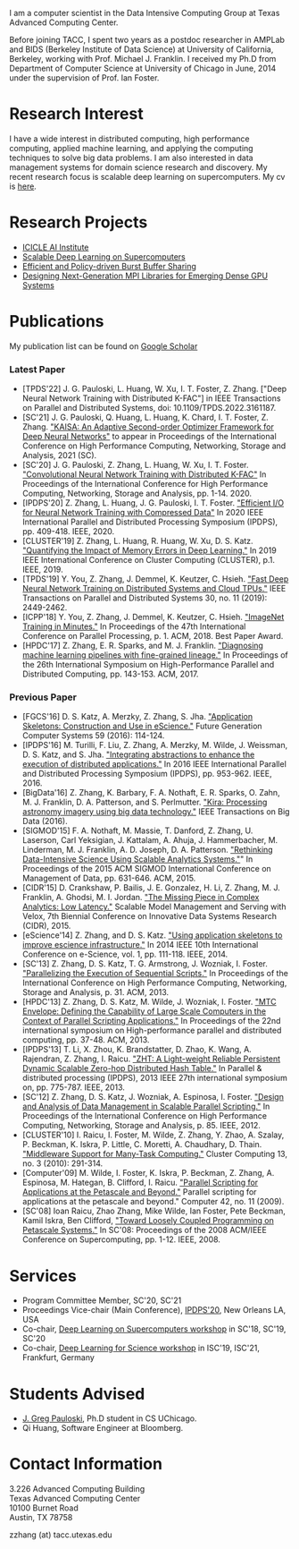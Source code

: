 I am a computer scientist in the Data Intensive Computing Group at Texas Advanced Computing Center.

Before joining TACC, I spent two years as a postdoc researcher in AMPLab and BIDS (Berkeley Institute of Data Science) at University of California, Berkeley, working with Prof. Michael J. Franklin. I received my Ph.D from Department of Computer Science at University of Chicago in June, 2014 under the supervision of Prof. Ian Foster.

# Research Interest
I have a wide interest in distributed computing, high performance computing, applied machine learning, and applying the computing techniques to solve big data problems. I am also interested in data management systems for domain science research and discovery.
My recent research focus is scalable deep learning on supercomputers.
My cv is [here](cv/zhao-cv.pdf).

# Research Projects
- [ICICLE AI Institute](https://icicle.osu.edu/)
- [Scalable Deep Learning on Supercomputers](https://www.nsf.gov/awardsearch/showAward?AWD_ID=2106661)
- [Efficient and Policy-driven Burst Buffer Sharing](https://www.nsf.gov/awardsearch/showAward?AWD_ID=2008388)
- [Designing Next-Generation MPI Libraries for Emerging Dense GPU Systems](https://www.nsf.gov/awardsearch/showAward?AWD_ID=1931354)

<!---
# Research Projects

### Present
- Scalable Deep Learning on Supercomputers
- Efficient and Policy-driven Burst Buffer Sharing (https://www.nsf.gov/awardsearch/showAward?AWD_ID=2008388&HistoricalAwards=false)
- Designing Next-Generation MPI Libraries for Emerging Dense GPU Systems (https://www.nsf.gov/awardsearch/showAward?AWD_ID=1931354&HistoricalAwards=false)


### Past
- [KeystoneML](http://keystone-ml.org/)
- [KIRA: where Astronomy meets Big Data](http://kira-project.org/)
- [Tachyon: A Memory-centric distributed file system](http://tachyon-project.org/)
- [AMFORA: Parallel scripting on large scale computers](https://github.com/zhaozhang/amfora)
- [AIMES:Abstractions and integrated middleware for extreme scales](http://saga-project.github.io/aimes/)
- [ExM: System support for extreme-scale, many-task applications](https://sites.google.com/site/exmcomputing/newhome)
- [Swift: Fast easy parallel scripting - on multicores, clusters, clouds and supercomputers](http://www.ci.uchicago.edu/swift)
- [Falkon: A fast and light-weight task execution framework](http://dev.globus.org/wiki/Incubator/Falkon)
-->

# Publications

My publication list can be found on [Google Scholar](http://scholar.google.com/citations?user=0bd5fscAAAAJ&hl=en)

### Latest Paper
- [TPDS'22] J. G. Pauloski, L. Huang, W. Xu, I. T. Foster, Z. Zhang. ["Deep Neural Network Training with Distributed K-FAC"] in IEEE Transactions on Parallel and Distributed Systems, doi: 10.1109/TPDS.2022.3161187.
- [SC'21] J. G. Pauloski, Q. Huang, L. Huang, K. Chard, I. T. Foster, Z. Zhang. ["KAISA: An Adaptive Second-order Optimizer Framework for Deep Neural Networks"](https://arxiv.org/pdf/2107.01739.pdf) to appear in Proceedings of the International Conference on High Performance Computing, Networking, Storage and Analysis, 2021 (SC).
- [SC'20] J. G. Pauloski, Z. Zhang, L. Huang, W. Xu, I. T. Foster. ["Convolutional Neural Network Training with Distributed K-FAC"](https://dl.acm.org/doi/abs/10.5555/3433701.3433826) In Proceedings of the International Conference for High Performance Computing, Networking, Storage and Analysis, pp. 1-14. 2020.
- [IPDPS'20] Z. Zhang, L. Huang, J. G. Pauloski, I. T. Foster. ["Efficient I/O for Neural Network Training with Compressed Data"](https://ieeexplore.ieee.org/abstract/document/9139800/) In 2020 IEEE International Parallel and Distributed Processing Symposium (IPDPS), pp. 409-418. IEEE, 2020.
- [CLUSTER'19] Z. Zhang, L. Huang, R. Huang, W. Xu, D. S. Katz. ["Quantifying the Impact of Memory Errors in Deep Learning."](https://ieeexplore.ieee.org/document/8890989) In 2019 IEEE International Conference on Cluster Computing (CLUSTER), p.1. IEEE, 2019.
- [TPDS'19] Y. You, Z. Zhang, J. Demmel, K. Keutzer, C. Hsieh. ["Fast Deep Neural Network Training on
Distributed Systems and Cloud TPUs."](https://ieeexplore.ieee.org/document/8703162) IEEE Transactions on Parallel and Distributed Systems 30, no. 11 (2019): 2449-2462.
- [ICPP'18] Y. You, Z. Zhang, J. Demmel, K. Keutzer, C. Hsieh. ["ImageNet Training in Minutes."](https://dl.acm.org/citation.cfm?id=3225069) In Proceedings of the 47th International Conference on Parallel Processing, p. 1. ACM, 2018. Best Paper Award.
- [HPDC'17] Z. Zhang, E. R. Sparks, and M. J. Franklin. ["Diagnosing machine learning pipelines with fine-grained lineage."](https://dl.acm.org/citation.cfm?id=3078603) In Proceedings of the 26th International Symposium on High-Performance Parallel and Distributed Computing, pp. 143-153. ACM, 2017.

### Previous Paper
- [FGCS'16] D. S. Katz, A. Merzky, Z. Zhang, S. Jha. ["Application Skeletons: Construction and Use in eScience."](https://www.sciencedirect.com/science/article/pii/S0167739X15003143) Future Generation Computer Systems 59 (2016): 114-124.
- [IPDPS'16] M. Turilli, F. Liu, Z. Zhang, A. Merzky, M. Wilde, J. Weissman, D. S. Katz, and S. Jha. ["Integrating abstractions to enhance the execution of distributed applications."](https://ieeexplore.ieee.org/abstract/document/7516092/) In 2016 IEEE International Parallel and Distributed Processing Symposium (IPDPS), pp. 953-962. IEEE, 2016.
- [BigData'16] Z. Zhang, K. Barbary, F. A. Nothaft, E. R. Sparks, O. Zahn, M. J. Franklin, D. A. Patterson, and S. Perlmutter. ["Kira: Processing astronomy imagery using big data technology."](https://ieeexplore.ieee.org/abstract/document/7549106/) IEEE Transactions on Big Data (2016).
- [SIGMOD'15] F. A. Nothaft, M. Massie, T. Danford, Z. Zhang, U. Laserson, Carl Yeksigian, J. Kattalam, A. Ahuja, J. Hammerbacher, M. Linderman, M. J. Franklin, A. D. Joseph, D. A. Patterson. ["Rethinking Data-Intensive Science Using Scalable Analytics Systems."](https://dl.acm.org/citation.cfm?id=2742787)" In Proceedings of the 2015 ACM SIGMOD International Conference on Management of Data, pp. 631-646. ACM, 2015.
- [CIDR'15] D. Crankshaw, P. Bailis, J. E. Gonzalez, H. Li, Z. Zhang, M. J. Franklin, A. Ghodsi, M. I. Jordan. ["The Missing Piece in Complex Analytics: Low Latency."](https://arxiv.org/abs/1409.3809) Scalable Model Management and Serving with Velox, 7th Biennial Conference on Innovative Data Systems Research (CIDR), 2015.
- [eScience'14] Z. Zhang, and D. S. Katz. ["Using application skeletons to improve escience infrastructure."](https://ieeexplore.ieee.org/abstract/document/6972255/) In 2014 IEEE 10th International Conference on e-Science, vol. 1, pp. 111-118. IEEE, 2014.
- [SC'13] Z. Zhang, D. S. Katz, T. G. Armstrong, J. Wozniak, I. Foster. ["Parallelizing the Execution of Sequential Scripts."](https://dl.acm.org/citation.cfm?id=2503222) In Proceedings of the International Conference on High Performance Computing, Networking, Storage and Analysis, p. 31. ACM, 2013.
- [HPDC'13] Z. Zhang, D. S. Katz, M. Wilde, J. Wozniak, I. Foster. ["MTC Envelope: Defining the Capability of Large Scale Computers in the Context of Parallel Scripting Applications."](javascript:void(0)) In Proceedings of the 22nd international symposium on High-performance parallel and distributed computing, pp. 37-48. ACM, 2013.
- [IPDPS'13] T. Li, X. Zhou, K. Brandstatter, D. Zhao, K. Wang, A. Rajendran, Z. Zhang, I. Raicu. ["ZHT: A Light-weight Reliable Persistent Dynamic Scalable Zero-hop Distributed Hash Table."](https://ieeexplore.ieee.org/abstract/document/6569861/) In Parallel & distributed processing (IPDPS), 2013 IEEE 27th international symposium on, pp. 775-787. IEEE, 2013.
- [SC'12] Z. Zhang, D. S. Katz, J. Wozniak, A. Espinosa, I. Foster. ["Design and Analysis of Data Management in Scalable Parallel Scripting."](https://ieeexplore.ieee.org/abstract/document/6468455/) In Proceedings of the International Conference on High Performance Computing, Networking, Storage and Analysis, p. 85. IEEE, 2012.
- [CLUSTER'10] I. Raicu, I. Foster, M. Wilde, Z. Zhang, Y. Zhao, A. Szalay, P. Beckman, K. Iskra, P. Little, C. Moretti, A. Chaudhary, D. Thain. ["Middleware Support for Many-Task Computing."](https://link.springer.com/article/10.1007/s10586-010-0132-9) Cluster Computing 13, no. 3 (2010): 291-314.
- [Computer'09] M. Wilde, I. Foster, K. Iskra, P. Beckman, Z. Zhang, A. Espinosa, M. Hategan, B. Clifford, I. Raicu. ["Parallel Scripting for Applications at the Petascale and Beyond."](https://ieeexplore.ieee.org/abstract/document/5331905/) Parallel scripting for applications at the petascale and beyond." Computer 42, no. 11 (2009).
- [SC'08] Ioan Raicu, Zhao Zhang, Mike Wilde, Ian Foster, Pete Beckman, Kamil Iskra, Ben Clifford, ["Toward Loosely Coupled Programming on Petascale Systems."](https://ieeexplore.ieee.org/abstract/document/5219768/) In SC'08: Proceedings of the 2008 ACM/IEEE Conference on Supercomputing, pp. 1-12. IEEE, 2008.


# Services
- Program Committee Member, SC'20, SC'21
- Proceedings Vice-chair (Main Conference), [IPDPS'20](http://www.ipdps.org/), New Orleans LA, USA
- Co-chair, [Deep Learning on Supercomputers workshop](https://dlonsc.github.io/) in SC'18, SC'19, SC'20
- Co-chair, [Deep Learning for Science workshop](https://dlonsc.github.io/) in ISC'19, ISC'21, Frankfurt, Germany

# Students Advised
- [J. Greg Pauloski](https://gregpauloski.com/), Ph.D student in CS UChicago.
- Qi Huang, Software Engineer at Bloomberg.

# Contact Information
3.226 Advanced Computing Building  
Texas Advanced Computing Center  
10100 Burnet Road  
Austin, TX 78758  

zzhang (at) tacc.utexas.edu
